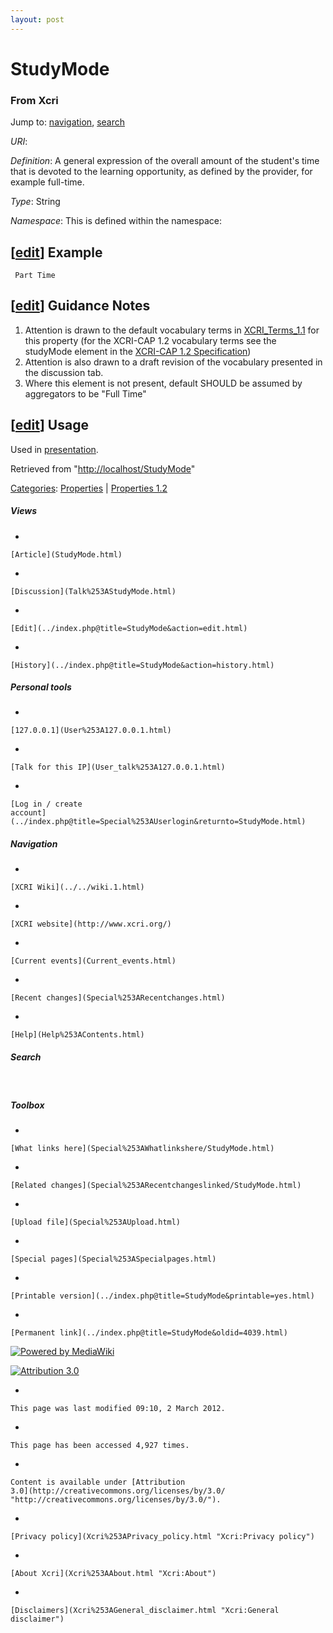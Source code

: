 ```yaml
---
layout: post
---
```








StudyMode 
=========













### From Xcri 







Jump to: [navigation](StudyMode.html#column-one),
[search](StudyMode.html#searchInput)



*URI*: 

*Definition*: A general expression of the overall amount of the
student's time that is devoted to the learning opportunity, as defined
by the provider, for example full-time.

*Type*: String

*Namespace*: This is defined within the namespace:



\[[edit](../index.php@title=StudyMode&action=edit&section=1.html "Edit section: Example")\] Example
---------------------------------------------------------------------------------------------------------------------------------------------------------------------

     Part Time


\[[edit](../index.php@title=StudyMode&action=edit&section=2.html "Edit section: Guidance Notes")\] Guidance Notes
-----------------------------------------------------------------------------------------------------------------------------------------------------------------------------------

1.  Attention is drawn to the default vocabulary terms in
    [XCRI\_Terms\_1.1](XCRI_Terms_1.1.html "XCRI Terms 1.1") for this
    property (for the XCRI-CAP 1.2 vocabulary terms see the studyMode
    element in the [XCRI-CAP 1.2
    Specification](XCRI_CAP_1.2.html "XCRI CAP 1.2"))
2.  Attention is also drawn to a draft revision of the vocabulary
    presented in the discussion tab.
3.  Where this element is not present, default SHOULD be assumed by
    aggregators to be "Full Time"


\[[edit](../index.php@title=StudyMode&action=edit&section=3.html "Edit section: Usage")\] Usage
-----------------------------------------------------------------------------------------------------------------------------------------------------------------

Used in [presentation](Presentation.html "Presentation").



Retrieved from
"[http://localhost/StudyMode](StudyMode.html)"





[Categories](Special%253ACategories.html "Special:Categories"): [Properties](Category%253AProperties.html "Category:Properties")
| [Properties
1.2](Category%253AProperties_1.2.html "Category:Properties 1.2")

















##### Views



-   

    

    [Article](StudyMode.html)
-   

    

    [Discussion](Talk%253AStudyMode.html)
-   

    

    [Edit](../index.php@title=StudyMode&action=edit.html)
-   

    

    [History](../index.php@title=StudyMode&action=history.html)







##### Personal tools



-   

    

    [127.0.0.1](User%253A127.0.0.1.html)
-   

    

    [Talk for this IP](User_talk%253A127.0.0.1.html)
-   

    

    [Log in / create
    account](../index.php@title=Special%253AUserlogin&returnto=StudyMode.html)











[](../../wiki.1.html "XCRI Wiki")





##### Navigation



-   

    

    [XCRI Wiki](../../wiki.1.html)
-   

    

    [XCRI website](http://www.xcri.org/)
-   

    

    [Current events](Current_events.html)
-   

    

    [Recent changes](Special%253ARecentchanges.html)
-   

    

    [Help](Help%253AContents.html)







##### Search





 









##### Toolbox



-   

    

    [What links here](Special%253AWhatlinkshere/StudyMode.html)
-   

    

    [Related changes](Special%253ARecentchangeslinked/StudyMode.html)
-   

    

    [Upload file](Special%253AUpload.html)
-   

    

    [Special pages](Special%253ASpecialpages.html)
-   

    

    [Printable version](../index.php@title=StudyMode&printable=yes.html)
-   

    

    [Permanent link](../index.php@title=StudyMode&oldid=4039.html)















[![Powered by
MediaWiki](../skins/common/images/poweredby_mediawiki_88x31.png)](http://www.mediawiki.org/)





[![Attribution 3.0
](http://i.creativecommons.org/l/by/3.0/88x31.png)](http://creativecommons.org/licenses/by/3.0/)



-   

    

    This page was last modified 09:10, 2 March 2012.
-   

    

    This page has been accessed 4,927 times.
-   

    

    Content is available under [Attribution
    3.0](http://creativecommons.org/licenses/by/3.0/ "http://creativecommons.org/licenses/by/3.0/").
-   

    

    [Privacy policy](Xcri%253APrivacy_policy.html "Xcri:Privacy policy")
-   

    

    [About Xcri](Xcri%253AAbout.html "Xcri:About")
-   

    

    [Disclaimers](Xcri%253AGeneral_disclaimer.html "Xcri:General disclaimer")




